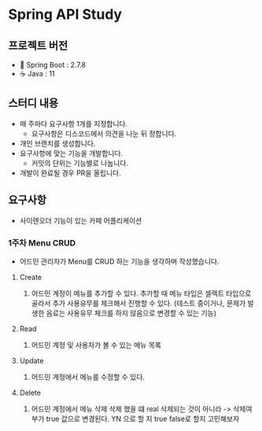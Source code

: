 # Spring API Study

## 프로젝트 버전

- 🍃 Spring Boot : 2.7.8
- ☕️ Java : 11

## 스터디 내용

- 매 주마다 요구사항 1개를 지정합니다.
  - 요구사항은 디스코드에서 의견을 나눈 뒤 정합니다.
- 개인 브랜치를 생성합니다.
- 요구사항에 맞는 기능을 개발합니다.
  - 커밋의 단위는 기능별로 나눕니다.
- 개발이 완료될 경우 PR을 올립니다.

## 요구사항
- 사이렌오더 기능이 있는 카페 어플리케이션

### 1주차 Menu CRUD
- 어드민 관리자가 Menu를 CRUD 하는 기능을 생각하며 작성했습니다.

1. Create
   1. 어드민 계정이 메뉴를 추가할 수 있다.
   추가할 때 메뉴 타입은 셀렉트 타입으로 골라서 추가
   사용유무를 체크해서 진행할 수 있다. (테스트 중이거나, 문제가 발생한 음료는 사용유무 체크를 하지 않음으로 변경할 수 있는 기능)

        
2. Read
   1. 어드민 계정 및 사용자가 볼 수 있는 메뉴 목록


3. Update
   1. 어드민 계정에서 메뉴를 수정할 수 있다.


4. Delete
   1. 어드민 계정에서 메뉴 삭제
   삭제 했을 떄 real 삭제되는 것이 아니라 -> 삭제여부가 true 값으로 변경된다. YN 으로 할 지 true false로 할지 고민해보자
        
   


